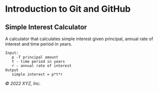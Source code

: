 # Introduction to Git and GitHub

## Simple Interest Calculator

A calculator that calculates simple interest given principal, annual rate of interest and time period in years.

```
Input:
   p -T principal amount
   t - time period in years
   r - annual rate of interest
Output
   simple interest = p*t*r
```

_© 2022 XYZ, Inc._
